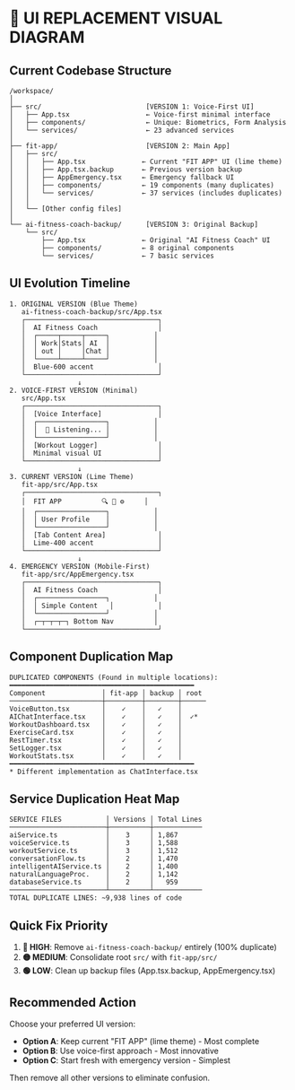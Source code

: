 # 🎨 UI REPLACEMENT VISUAL DIAGRAM

## Current Codebase Structure

```
/workspace/
│
├── src/                          [VERSION 1: Voice-First UI]
│   ├── App.tsx                   ← Voice-first minimal interface
│   ├── components/               ← Unique: Biometrics, Form Analysis
│   └── services/                 ← 23 advanced services
│
├── fit-app/                      [VERSION 2: Main App]
│   ├── src/
│   │   ├── App.tsx              ← Current "FIT APP" UI (lime theme)
│   │   ├── App.tsx.backup       ← Previous version backup
│   │   ├── AppEmergency.tsx     ← Emergency fallback UI
│   │   ├── components/          ← 19 components (many duplicates)
│   │   └── services/            ← 37 services (includes duplicates)
│   │
│   └── [Other config files]
│
└── ai-fitness-coach-backup/      [VERSION 3: Original Backup]
    └── src/
        ├── App.tsx              ← Original "AI Fitness Coach" UI
        ├── components/          ← 8 original components
        └── services/            ← 7 basic services
```

## UI Evolution Timeline

```
1. ORIGINAL VERSION (Blue Theme)
   ai-fitness-coach-backup/src/App.tsx
   ┌─────────────────────────────────┐
   │  AI Fitness Coach               │
   │  ┌─────┬─────┬─────┐           │
   │  │ Work│Stats│ AI  │           │
   │  │ out │     │Chat │           │
   │  └─────┴─────┴─────┘           │
   │  Blue-600 accent                │
   └─────────────────────────────────┘
                 ↓
2. VOICE-FIRST VERSION (Minimal)
   src/App.tsx
   ┌─────────────────────────────────┐
   │  [Voice Interface]              │
   │  ┌─────────────────┐           │
   │  │  🎤 Listening... │           │
   │  └─────────────────┘           │
   │  [Workout Logger]               │
   │  Minimal visual UI              │
   └─────────────────────────────────┘
                 ↓
3. CURRENT VERSION (Lime Theme)
   fit-app/src/App.tsx
   ┌─────────────────────────────────┐
   │  FIT APP          🔍 🔔 ⚙️     │
   │  ┌─────────────────┐           │
   │  │ User Profile    │           │
   │  └─────────────────┘           │
   │  [Tab Content Area]             │
   │  Lime-400 accent                │
   └─────────────────────────────────┘
                 ↓
4. EMERGENCY VERSION (Mobile-First)
   fit-app/src/AppEmergency.tsx
   ┌─────────────────────────────────┐
   │  AI Fitness Coach               │
   │  ┌─────────────────┐           │
   │  │ Simple Content   │           │
   │  └─────────────────┘           │
   │  ┌─┬─┬─┬─┐ Bottom Nav          │
   └─────────────────────────────────┘
```

## Component Duplication Map

```
DUPLICATED COMPONENTS (Found in multiple locations):
━━━━━━━━━━━━━━━━━━━━━━━━━━━━━━━━━━━━━━━━━━━━━━
Component              │ fit-app │ backup │ root
───────────────────────┼─────────┼────────┼──────
VoiceButton.tsx        │    ✓    │   ✓    │  
AIChatInterface.tsx    │    ✓    │   ✓    │  ✓*
WorkoutDashboard.tsx   │    ✓    │   ✓    │  
ExerciseCard.tsx       │    ✓    │   ✓    │  
RestTimer.tsx          │    ✓    │   ✓    │  
SetLogger.tsx          │    ✓    │   ✓    │  
WorkoutStats.tsx       │    ✓    │   ✓    │  
━━━━━━━━━━━━━━━━━━━━━━━━━━━━━━━━━━━━━━━━━━━━━━
* Different implementation as ChatInterface.tsx
```

## Service Duplication Heat Map

```
SERVICE FILES           │ Versions │ Total Lines
────────────────────────┼──────────┼────────────
aiService.ts            │    3     │ 1,867
voiceService.ts         │    3     │ 1,588
workoutService.ts       │    3     │ 1,512
conversationFlow.ts     │    2     │ 1,470
intelligentAIService.ts │    2     │ 1,400
naturalLanguageProc.    │    2     │ 1,142
databaseService.ts      │    2     │   959
────────────────────────┴──────────┴────────────
TOTAL DUPLICATE LINES: ~9,938 lines of code
```

## Quick Fix Priority

1. **🔴 HIGH**: Remove `ai-fitness-coach-backup/` entirely (100% duplicate)
2. **🟡 MEDIUM**: Consolidate root `src/` with `fit-app/src/`
3. **🟢 LOW**: Clean up backup files (App.tsx.backup, AppEmergency.tsx)

## Recommended Action

Choose your preferred UI version:
- **Option A**: Keep current "FIT APP" (lime theme) - Most complete
- **Option B**: Use voice-first approach - Most innovative
- **Option C**: Start fresh with emergency version - Simplest

Then remove all other versions to eliminate confusion.